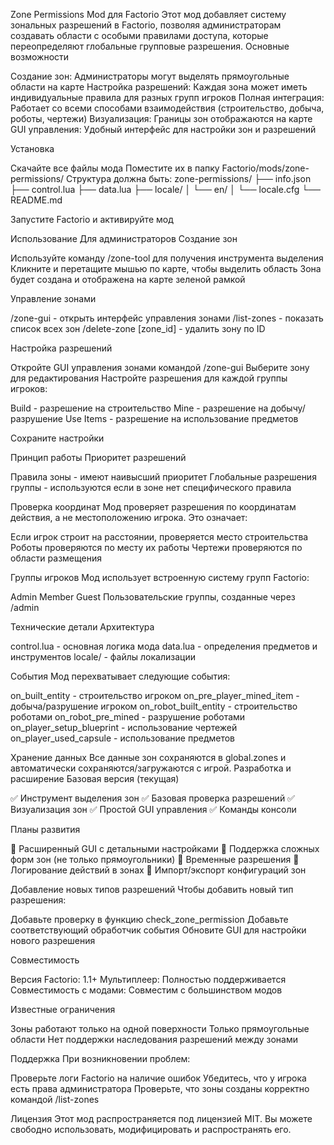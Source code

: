 Zone Permissions Mod для Factorio
Этот мод добавляет систему зональных разрешений в Factorio, позволяя администраторам создавать области с особыми правилами доступа, которые переопределяют глобальные групповые разрешения.
Основные возможности

Создание зон: Администраторы могут выделять прямоугольные области на карте
Настройка разрешений: Каждая зона может иметь индивидуальные правила для разных групп игроков
Полная интеграция: Работает со всеми способами взаимодействия (строительство, добыча, роботы, чертежи)
Визуализация: Границы зон отображаются на карте
GUI управления: Удобный интерфейс для настройки зон и разрешений

Установка

Скачайте все файлы мода
Поместите их в папку Factorio/mods/zone-permissions/
Структура должна быть:
zone-permissions/
├── info.json
├── control.lua
├── data.lua
├── locale/
│   └── en/
│       └── locale.cfg
└── README.md

Запустите Factorio и активируйте мод

Использование
Для администраторов
Создание зон

Используйте команду /zone-tool для получения инструмента выделения
Кликните и перетащите мышью по карте, чтобы выделить область
Зона будет создана и отображена на карте зеленой рамкой

Управление зонами

/zone-gui - открыть интерфейс управления зонами
/list-zones - показать список всех зон
/delete-zone [zone_id] - удалить зону по ID

Настройка разрешений

Откройте GUI управления зонами командой /zone-gui
Выберите зону для редактирования
Настройте разрешения для каждой группы игроков:

Build - разрешение на строительство
Mine - разрешение на добычу/разрушение
Use Items - разрешение на использование предметов


Сохраните настройки

Принцип работы
Приоритет разрешений

Правила зоны - имеют наивысший приоритет
Глобальные разрешения группы - используются если в зоне нет специфического правила

Проверка координат
Мод проверяет разрешения по координатам действия, а не местоположению игрока. Это означает:

Если игрок строит на расстоянии, проверяется место строительства
Роботы проверяются по месту их работы
Чертежи проверяются по области размещения

Группы игроков
Мод использует встроенную систему групп Factorio:

Admin
Member
Guest
Пользовательские группы, созданные через /admin

Технические детали
Архитектура

control.lua - основная логика мода
data.lua - определения предметов и инструментов
locale/ - файлы локализации

События
Мод перехватывает следующие события:

on_built_entity - строительство игроком
on_pre_player_mined_item - добыча/разрушение игроком
on_robot_built_entity - строительство роботами
on_robot_pre_mined - разрушение роботами
on_player_setup_blueprint - использование чертежей
on_player_used_capsule - использование предметов

Хранение данных
Все данные зон сохраняются в global.zones и автоматически сохраняются/загружаются с игрой.
Разработка и расширение
Базовая версия (текущая)

✅ Инструмент выделения зон
✅ Базовая проверка разрешений
✅ Визуализация зон
✅ Простой GUI управления
✅ Команды консоли

Планы развития

🔄 Расширенный GUI с детальными настройками
🔄 Поддержка сложных форм зон (не только прямоугольники)
🔄 Временные разрешения
🔄 Логирование действий в зонах
🔄 Импорт/экспорт конфигураций зон

Добавление новых типов разрешений
Чтобы добавить новый тип разрешения:

Добавьте проверку в функцию check_zone_permission
Добавьте соответствующий обработчик события
Обновите GUI для настройки нового разрешения

Совместимость

Версия Factorio: 1.1+
Мультиплеер: Полностью поддерживается
Совместимость с модами: Совместим с большинством модов

Известные ограничения

Зоны работают только на одной поверхности
Только прямоугольные области
Нет поддержки наследования разрешений между зонами

Поддержка
При возникновении проблем:

Проверьте логи Factorio на наличие ошибок
Убедитесь, что у игрока есть права администратора
Проверьте, что зоны созданы корректно командой /list-zones

Лицензия
Этот мод распространяется под лицензией MIT. Вы можете свободно использовать, модифицировать и распространять его.
